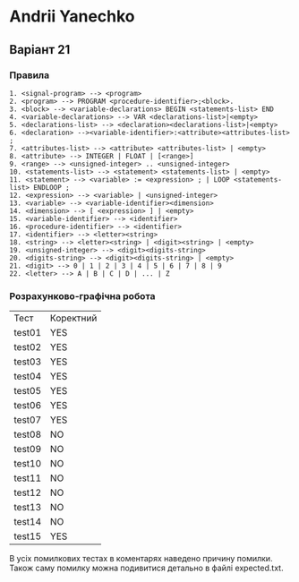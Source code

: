 # Andrii Yanechko

<h2>Варіант 21</h2>
<h3>Правила</h3>


```
1. <signal-program> --> <program> 
2. <program> --> PROGRAM <procedure-identifier>;<block>. 
3. <block> --> <variable-declarations> BEGIN <statements-list> END 
4. <variable-declarations> --> VAR <declarations-list>|<empty> 
5. <declarations-list> --> <declaration><declarations-list>|<empty> 
6. <declaration> --><variable-identifier>:<attribute><attributes-list> ; 
7. <attributes-list> --> <attribute> <attributes-list> | <empty> 
8. <attribute> --> INTEGER | FLOAT | [<range>] 
9. <range> --> <unsigned-integer> .. <unsigned-integer> 
10. <statements-list> --> <statement> <statements-list> | <empty>
11. <statement> --> <variable> := <expression> ; | LOOP <statements-list> ENDLOOP ;
12. <expression> --> <variable> | <unsigned-integer>
13. <variable> --> <variable-identifier><dimension>
14. <dimension> --> [ <expression> ] | <empty>
15. <variable-identifier> --> <identifier>
16. <procedure-identifier> --> <identifier>
17. <identifier> --> <letter><string>
18. <string> --> <letter><string> | <digit><string> | <empty>
19. <unsigned-integer> --> <digit><digits-string>
20. <digits-string> --> <digit><digits-string> | <empty>
21. <digit> --> 0 | 1 | 2 | 3 | 4 | 5 | 6 | 7 | 8 | 9 
22. <letter> --> A | B | C | D | ... | Z 
```



<h3>Розрахунково-графічна робота</h3>

<table>
    <tr>
        <td>Тест</td>
        <td>Коректний</td>
    </tr>
    <tr>
        <td>test01</td>
        <td>YES</td>
    </tr>
        <tr>
        <td>test02</td>
        <td>YES</td>
    </tr>
        <tr>
        <td>test03</td>
        <td>YES</td>
    </tr>
        <tr>
        <td>test04</td>
        <td>YES</td>
    </tr>
        <tr>
        <td>test05</td>
        <td>YES</td>
    </tr>
        <tr>
        <td>test06</td>
        <td>YES</td>
    </tr>
        <tr>
        <td>test07</td>
        <td>YES</td>
    </tr>
        <tr>
        <td>test08</td>
        <td>NO</td>
    </tr>
        <tr>
        <td>test09</td>
        <td>NO</td>
    </tr>
        <tr>
        <td>test10</td>
        <td>NO</td>
    </tr>
        <tr>
        <td>test11</td>
        <td>NO</td>
    </tr>
        <tr>
        <td>test12</td>
        <td>NO</td>
    </tr>
        <tr>
        <td>test13</td>
        <td>NO</td>
    </tr>
        <tr>
        <td>test14</td>
        <td>NO</td>
    </tr>
	    </tr>
        <tr>
        <td>test15</td>
        <td>YES</td>
    </tr>
</table>

В усіх помилкових тестах в коментарях наведено причину помилки. Також саму помилку можна подивитися детально в файлі expected.txt.
